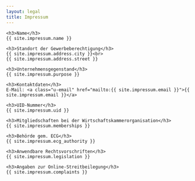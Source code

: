 ```yaml
---
layout: legal
title: Impressum
---
```

<div id="impressum" class="wrapper">

	<h3>Name</h3>
	{{ site.impressum.name }}

	<h3>Standort der Gewerbeberechtigung</h3>
	{{ site.impressum.address.city }}<br>
	{{ site.impressum.address.street }}

	<h3>Unternehmensgegenstand</h3>
	{{ site.impressum.purpose }}

	<h3>Kontaktdaten</h3>
	E-Mail: <a class="u-email" href="mailto:{{ site.impressum.email }}">{{ site.impressum.email }}</a>

	<h3>UID-Nummer</h3>
	{{ site.impressum.uid }}

	<h3>Mitgliedschaften bei der Wirtschaftskammerorganisation</h3>
	{{ site.impressum.memberships }}

	<h3>Behörde gem. ECG</h3>
	{{ site.impressum.ecg_authority }}

	<h3>Anwendbare Rechtsvorschriften</h3>
	{{ site.impressum.legislation }}

	<h3>Angaben zur Online-Streitbeilegung</h3>
	{{ site.impressum.complaints }}
</div>

